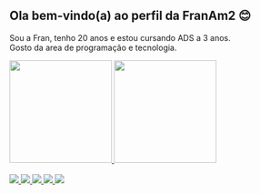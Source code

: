 ## Ola bem-vindo(a) ao perfil da FranAm2 😊

Sou a Fran, tenho 20 anos e estou cursando ADS a 3 anos.<br>
Gosto da area de programação e tecnologia.

 <div>
   <a href="https://github.com/FranAm2">
   <img height="180em" src="https://github-readme-stats.vercel.app/api?username=FranAm2&show_icons=true&theme=tokyonight&include_all_commits=true&count_private=true"/>
   <img height="180em" src="https://github-readme-stats.vercel.app/api/top-langs/?username=devemdobro&layout=compact&langs_count=6&theme=tokyonight"/>
</div>
     
<div style="display: inline_block"><br>
   <img src="https://img.shields.io/badge/HTML5-E34F26?style=for-the-badge&logo=html5&logoColor=white">
  <img src="https://img.shields.io/badge/CSS3-1572B6?style=for-the-badge&logo=css3&logoColor=white">
  <img src="https://img.shields.io/badge/JavaScript-323330?style=for-the-badge&logo=javascript&logoColor=F7DF1E">
  <img src="https://img.shields.io/badge/React-20232A?style=for-the-badge&logo=react&logoColor=61DAFB">
  <img src="https://img.shields.io/badge/TypeScript-007ACC?style=for-the-badge&logo=typescript&logoColor=white">
</div>
